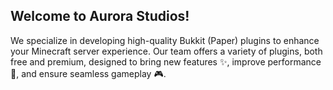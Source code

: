 ## Welcome to Aurora Studios!
We specialize in developing high-quality Bukkit (Paper) plugins to enhance your Minecraft server experience. Our team offers a variety of plugins, both free and premium, designed to bring new features ✨, improve performance 🚀, and ensure seamless gameplay 🎮.
